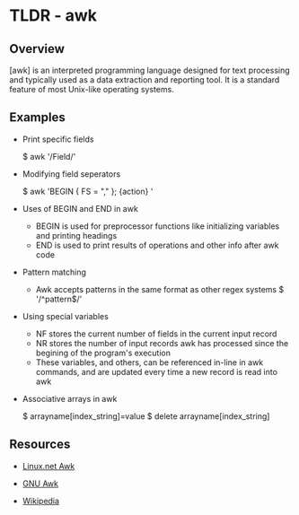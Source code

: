 TLDR - awk
==========

Overview
--------

[awk] is an interpreted programming language designed for text processing and typically used as a data extraction and reporting tool. It is a standard feature of most Unix-like operating systems.

Examples
--------

- Print specific fields

	$ awk '/Field/'
	
- Modifying field seperators

	$ awk 'BEGIN { FS = "," }; {action} '
	
- Uses of BEGIN and END in awk

	- BEGIN is used for preprocessor functions like initializing variables and printing headings
	- END is used to print results of operations and other info after awk code
	
- Pattern matching

	- Awk accepts patterns in the same format as other regex systems
	$ '/^pattern$/'
	
- Using special variables

	- NF stores the current number of fields in the current input record
	- NR stores the number of input records awk has processed since the begining of the program's execution
	- These variables, and others, can be referenced in-line in awk commands, and are updated every time a new record is read into awk
	
- Associative arrays in awk

	$ arrayname[index_string]=value
	$ delete arrayname[index_string]

Resources
---------

- [Linux.net Awk](http://linux.die.net/man/1/awk)

- [GNU Awk](http://www.gnu.org/software/gawk/manual/gawk.html)

- [Wikipedia](https://en.wikipedia.org/wiki/AWK)